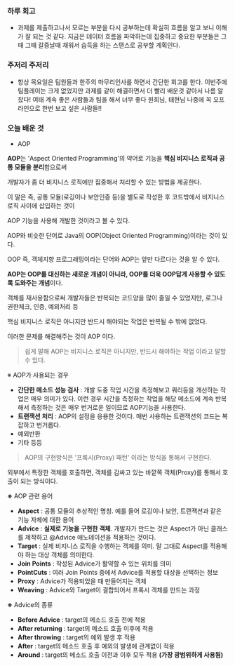 ### 하루 회고

- 과제를 제출하고나서 모르는 부분을 다시 공부하는데 확실히 흐름을 알고 보니 이해가 잘 되는 것 같다. 지금은 데이터 흐름을 파악하는데 집중하고 중요한 부분들은 그때 그때 갈증날때 채워서 습득을 하는 스탠스로 공부할 계획인다.

### 주저리 주저리

- 항상 목요일은 팀원들과 한주의 마무리인사를 하면서 간단한 회고를 한다. 이번주에 팀플레이는 크게 없었지만 과제를 같이 해결하면서 더 빨리 배운것 같아서 나름 알찼다! 여태 계속  좋은 사람들과 팀을 해서 너무 좋다 원희님, 태현님 나중에 꼭 오프라인으로 한번 보고 싶은 사람들!!


### 오늘 배운 것

- AOP

**AOP**는 'Aspect Oriented Programming'의 약어로 기능을 **핵심 비지니스 로직과 공통 모듈을 분리**함으로써

개발자가 좀 더 비지니스 로직에만 집중해서 처리할 수 있는 방법을 제공한다.

이 말은 즉, 공통 모듈(로깅이나 보안인증 등)을 별도로 작성한 후 코드밖에서 비지니스 로직 사이에 삽입하는 것이

AOP 기능을 사용해 개발한 것이라고 볼 수 있다.

AOP와 비슷한 단어로 Java의 OOP(Object Oriented Programming)이라는 것이 있다.

OOP 즉, 객체지향 프로그래밍이라는 단어와 AOP는 앞만 다르다는 것을 알 수 있다.

**AOP는 OOP를 대신하는 새로운 개념이 아니라, OOP를 더욱 OOP답게 사용할 수 있도록 도와주는 개념**이다.

객체를 재사용함으로써 개발자들은 반복되는 코드양을 많이 줄일 수 있었지만, 로그나 권한체크, 인증, 예외처리 등

핵심 비지니스 로직은 아니지만 반드시 해야되는 작업은 반복될 수 밖에 없었다.

이러한 문제를 해결해주는 것이 AOP 이다.

> 쉽게 말해 AOP는 비지니스 로직은 아니지만, 반드시 해야하는 작업 이라고 말할 수 있다.

※ AOP가 사용되는 경우

- **간단한 메소드 성능 검사** : 개발 도중 작업 시간을 측정해보고 쿼리등을 개선하는 작업은 매우 의미가 있다. 이런 경우 시간을 측정하는 작업을 해당 메소드에 계속 반복해서 측정하는 것은 매우 번거로운 일이므로 AOP기능을 사용한다.
- **트랜잭션 처리** : AOP의 설정을 응용한 것이다. 매번 사용하는 트랜잭션의 코드는 복잡하고 번거롭다.
- 예외반환
- 기타 등등

> AOP의 구현방식은 '프록시(Proxy) 패턴' 이라는 방식을 통해서 구현한다.

외부에서 특정한 객체를 호출하면, 객체를 감싸고 있는 바깥쪽 객체(Proxy)를 통해서 호출이 되는 방식이다.

**※** AOP 관련 용어

- **Aspect** : 공통 모듈의 추상적인 명칭. 예를 들어 로깅이나 보안, 트랜잭션과 같은 기능 자체에 대한 용어
- **Advice** : **실제로 기능을 구현한 객체**. 개발자가 만드는 것은 Aspect가 아닌 클래스를 제작하고 @Advice 애노테이션을 적용하는 것이다.
- **Target** : 실제 비지니스 로직을 수행하는 객체를 의미. 말 그대로 Aspect를 적용해야 하는 대상 객체를 의미한다.
- **Join Points** : 작성된 Advice가 활약할 수 있는 위치를 의미
- **PointCuts** : 여러 Join Points 중에서 Advice를 적용할 대상을 선택하는 정보
- **Proxy** : Advice가 적용되었을 때 만들어지는 객체
- **Weaving** : Advice와 Target이 결합되어서 프록시 객체를 만드는 과정

**※** Advice의 종류

- **Before Advice** : target의 메소드 호출 전에 적용
- **After returning** : target의 메소드 호출 이후에 적용
- **After throwing** : target의 예외 발생 후 적용
- **After** : target의 메소드 호출 후 예외의 발생에 관계없이 적용
- **Around** : target의 메소드 호출 이전과 이후 모두 적용 **(가장 광범위하게 사용됨)**


